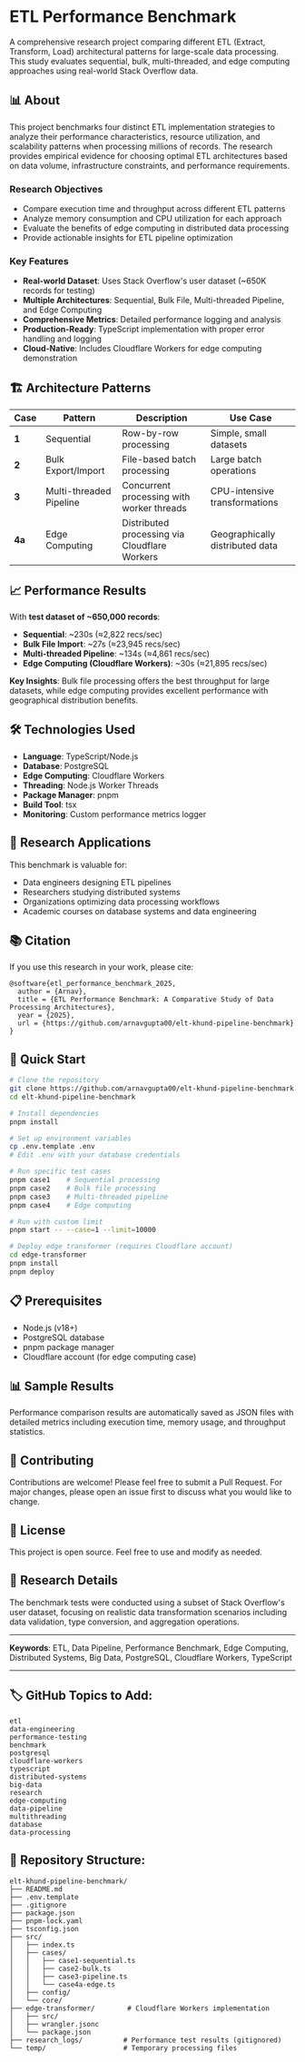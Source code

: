 # ETL Performance Benchmark

A comprehensive research project comparing different ETL (Extract, Transform, Load) architectural patterns for large-scale data processing. This study evaluates sequential, bulk, multi-threaded, and edge computing approaches using real-world Stack Overflow data.

## 📊 About

This project benchmarks four distinct ETL implementation strategies to analyze their performance characteristics, resource utilization, and scalability patterns when processing millions of records. The research provides empirical evidence for choosing optimal ETL architectures based on data volume, infrastructure constraints, and performance requirements.

### Research Objectives

* Compare execution time and throughput across different ETL patterns
* Analyze memory consumption and CPU utilization for each approach
* Evaluate the benefits of edge computing in distributed data processing
* Provide actionable insights for ETL pipeline optimization

### Key Features

* **Real-world Dataset**: Uses Stack Overflow's user dataset (~650K records for testing)
* **Multiple Architectures**: Sequential, Bulk File, Multi-threaded Pipeline, and Edge Computing
* **Comprehensive Metrics**: Detailed performance logging and analysis
* **Production-Ready**: TypeScript implementation with proper error handling and logging
* **Cloud-Native**: Includes Cloudflare Workers for edge computing demonstration

## 🏗️ Architecture Patterns

| Case   | Pattern                 | Description                                   | Use Case                        |
| ------ | ----------------------- | --------------------------------------------- | ------------------------------- |
| **1**  | Sequential              | Row-by-row processing                         | Simple, small datasets          |
| **2**  | Bulk Export/Import      | File-based batch processing                   | Large batch operations          |
| **3**  | Multi-threaded Pipeline | Concurrent processing with worker threads     | CPU-intensive transformations   |
| **4a** | Edge Computing          | Distributed processing via Cloudflare Workers | Geographically distributed data |

## 📈 Performance Results

With **test dataset of ~650,000 records**:

* **Sequential**: ~230s (≈2,822 recs/sec)
* **Bulk File Import**: ~27s (≈23,945 recs/sec)
* **Multi-threaded Pipeline**: ~134s (≈4,861 recs/sec)
* **Edge Computing (Cloudflare Workers)**: ~30s (≈21,895 recs/sec)

**Key Insights**: Bulk file processing offers the best throughput for large datasets, while edge computing provides excellent performance with geographical distribution benefits.

## 🛠️ Technologies Used

* **Language**: TypeScript/Node.js
* **Database**: PostgreSQL
* **Edge Computing**: Cloudflare Workers
* **Threading**: Node.js Worker Threads
* **Package Manager**: pnpm
* **Build Tool**: tsx
* **Monitoring**: Custom performance metrics logger

## 🎯 Research Applications

This benchmark is valuable for:

* Data engineers designing ETL pipelines
* Researchers studying distributed systems
* Organizations optimizing data processing workflows
* Academic courses on database systems and data engineering

## 📚 Citation

If you use this research in your work, please cite:

```
@software{etl_performance_benchmark_2025,
  author = {Arnav},
  title = {ETL Performance Benchmark: A Comparative Study of Data Processing Architectures},
  year = {2025},
  url = {https://github.com/arnavgupta00/elt-khund-pipeline-benchmark}
}
```

## 🚀 Quick Start

```bash
# Clone the repository
git clone https://github.com/arnavgupta00/elt-khund-pipeline-benchmark.git
cd elt-khund-pipeline-benchmark

# Install dependencies
pnpm install

# Set up environment variables
cp .env.template .env
# Edit .env with your database credentials

# Run specific test cases
pnpm case1    # Sequential processing
pnpm case2    # Bulk file processing
pnpm case3    # Multi-threaded pipeline
pnpm case4    # Edge computing

# Run with custom limit
pnpm start -- --case=1 --limit=10000

# Deploy edge transformer (requires Cloudflare account)
cd edge-transformer
pnpm install
pnpm deploy
```

## 📋 Prerequisites

* Node.js (v18+)
* PostgreSQL database
* pnpm package manager
* Cloudflare account (for edge computing case)

## 📊 Sample Results

Performance comparison results are automatically saved as JSON files with detailed metrics including execution time, memory usage, and throughput statistics.

## 🤝 Contributing

Contributions are welcome! Please feel free to submit a Pull Request. For major changes, please open an issue first to discuss what you would like to change.

## 📄 License

This project is open source. Feel free to use and modify as needed.

## 🔬 Research Details

The benchmark tests were conducted using a subset of Stack Overflow's user dataset, focusing on realistic data transformation scenarios including data validation, type conversion, and aggregation operations.

---

**Keywords**: ETL, Data Pipeline, Performance Benchmark, Edge Computing, Distributed Systems, Big Data, PostgreSQL, Cloudflare Workers, TypeScript

---

## 🏷️ **GitHub Topics to Add:**

```
etl
data-engineering
performance-testing
benchmark
postgresql
cloudflare-workers
typescript
distributed-systems
big-data
research
edge-computing
data-pipeline
multithreading
database
data-processing
```

## 📁 **Repository Structure:**

```
elt-khund-pipeline-benchmark/
├── README.md
├── .env.template
├── .gitignore
├── package.json
├── pnpm-lock.yaml
├── tsconfig.json
├── src/
│   ├── index.ts
│   ├── cases/
│   │   ├── case1-sequential.ts
│   │   ├── case2-bulk.ts
│   │   ├── case3-pipeline.ts
│   │   └── case4a-edge.ts
│   ├── config/
│   └── core/
├── edge-transformer/        # Cloudflare Workers implementation
│   ├── src/
│   ├── wrangler.jsonc
│   └── package.json
├── research_logs/          # Performance test results (gitignored)
└── temp/                   # Temporary processing files
```
